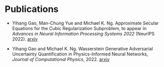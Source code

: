 ---
---

  
  
  
# Publications

* Yihang Gao, Man-Chung Yue and Michael K. Ng. Approximate Secular Equations for the Cubic Regularization Subproblem, to appear in *Advances in Neural Information Processing Systems 2022* (NeurIPS 2022). <a href="https://arxiv.org/abs/2209.13268">arxiv</a>

*  Yihang Gao and Michael K. Ng. Wasserstein Generative Adversarial Uncertainty Quantification in Physics-Informed Neural Networks, *Journal of Computational Physics*, 2022. <a href="https://arxiv.org/abs/2108.13054">arxiv</a>
